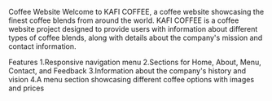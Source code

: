 Coffee Website
Welcome to KAFI COFFEE, a coffee website showcasing the finest coffee blends from around the world.
KAFI COFFEE is a coffee website project designed to provide users with information about different types of coffee blends, along with details about the company's mission and contact information.

Features
1.Responsive navigation menu
2.Sections for Home, About, Menu, Contact, and Feedback
3.Information about the company's history and vision
4.A menu section showcasing different coffee options with images and prices

